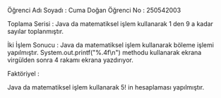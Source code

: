 Öğrenci Adı Soyadı : Cuma Doğan
Öğrenci No : 250542003

Toplama Serisi : 
Java da matematiksel işlem kullanarak 1 den 9 a kadar sayılar toplanmıştır.

İki İşlem Sonucu : 
Java da matematiksel işlem kullanarak böleme işlemi yapılmıştır. System.out.printf("%.4f\n") methodu kullanarak ekrana virgülden sonra 4 rakamı ekrana yazdırıyor.

Faktöriyel : 

Java da matematiksel işlem kullanarak 5! in hesaplaması yapılmıştır.
